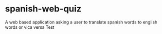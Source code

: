 # spanish-web-quiz
A web based application asking a user to translate spanish words to english words or vica versa
Test
